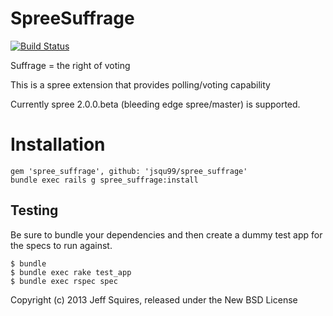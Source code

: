 SpreeSuffrage
=============

[![Build Status](https://travis-ci.org/jsqu99/spree_suffrage.png)](https://travis-ci.org/jsqu99/spree_suffrage)

Suffrage = the right of voting

This is a spree extension that provides polling/voting capability

Currently spree 2.0.0.beta (bleeding edge spree/master) is supported.


Installation
==============

    gem 'spree_suffrage', github: 'jsqu99/spree_suffrage'
    bundle exec rails g spree_suffrage:install

Testing
-------

Be sure to bundle your dependencies and then create a dummy test app for the specs to run against.

    $ bundle
    $ bundle exec rake test_app
    $ bundle exec rspec spec

Copyright (c) 2013 Jeff Squires, released under the New BSD License
